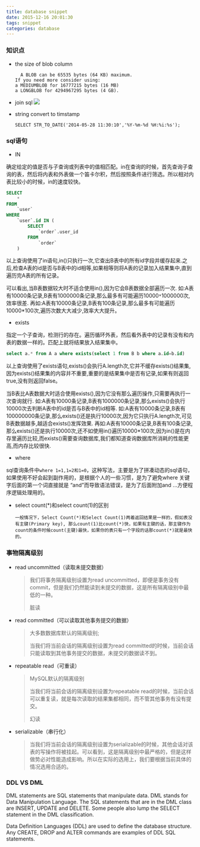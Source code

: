 ```yaml
---
title: database snippet
date: 2015-12-16 20:01:30
tags: snippet
categories: database
---
```


### 知识点

- the size of blob column

  ```
    A BLOB can be 65535 bytes (64 KB) maximum.
  If you need more consider using:
  a MEDIUMBLOB for 16777215 bytes (16 MB)
  a LONGBLOB for 4294967295 bytes (4 GB).
  ```

- join sql
  ![](https://i.stack.imgur.com/VQ5XP.png)

- string convert to timstamp

  `SELECT STR_TO_DATE('2014-05-28 11:30:10','%Y-%m-%d %H:%i:%s');`

### sql语句

- IN

确定给定的值是否与子查询或列表中的值相匹配。in在查询的时候，首先查询子查询的表，然后将内表和外表做一个笛卡尔积，然后按照条件进行筛选。所以相对内表比较小的时候，in的速度较快。 

```sql
SELECT
    *
FROM
    `user`
WHERE
    `user`.id IN (
        SELECT
            `order`.user_id
        FROM
            `order`
    )
```

以上查询使用了in语句,in()只执行一次,它查出B表中的所有id字段并缓存起来.之后,检查A表的id是否与B表中的id相等,如果相等则将A表的记录加入结果集中,直到遍历完A表的所有记录。

可以看出,当B表数据较大时不适合使用in(),因为它会B表数据全部遍历一次. 如:A表有10000条记录,B表有1000000条记录,那么最多有可能遍历10000`*`1000000次,效率很差. 再如:A表有10000条记录,B表有100条记录,那么最多有可能遍历10000*100次,遍历次数大大减少,效率大大提升。

- exists

指定一个子查询，检测行的存在。遍历循环外表，然后看外表中的记录有没有和内表的数据一样的。匹配上就将结果放入结果集中。 

```sql
select a.* from A a where exists(select 1 from B b where a.id=b.id)
```

以上查询使用了exists语句,exists()会执行A.length次,它并不缓存exists()结果集,因为exists()结果集的内容并不重要,重要的是结果集中是否有记录,如果有则返回true,没有则返回false。

当B表比A表数据大时适合使用exists(),因为它没有那么遍历操作,只需要再执行一次查询就行. 如:A表有10000条记录,B表有1000000条记录,那么exists()会执行10000次去判断A表中的id是否与B表中的id相等. 如:A表有10000条记录,B表有100000000条记录,那么exists()还是执行10000次,因为它只执行A.length次,可见B表数据越多,越适合exists()发挥效果. 再如:A表有10000条记录,B表有100条记录,那么exists()还是执行10000次,还不如使用in()遍历10000*100次,因为in()是在内存里遍历比较,而exists()需要查询数据库,我们都知道查询数据库所消耗的性能更高,而内存比较很快. 

- where

sql查询条件中`where 1=1,1=2和1=0`，这种写法，主要是为了拼凑动态的sql语句，如果使用不好会起到副作用的，是根据个人的一些习惯，是为了避免where 关键字后面的第一个词直接就是 “and”而导致语法错误，是为了后面附加and ...方便程序逻辑处理用的。 

- select count(*)和select count(1)的区别

  ```
  一般情况下，Select Count(*)和Select Count(1)两着返回结果是一样的，假如表没有主键(Primary key), 那么count(1)比count(*)快，如果有主键的话，那主键作为count的条件时候count(主键)最快，如果你的表只有一个字段的话那count(*)就是最快的。
  ```

### 事物隔离级别

- read uncommitted（读取未提交数据）

  > 我们将事务隔离级别设置为read uncommitted，即便是事务没有commit，但是我们仍然能读到未提交的数据，这是所有隔离级别中最低的一种。
  >
  > 脏读

- read committed（可以读取其他事务提交的数据）

  > 大多数数据库默认的隔离级别;
  >
  > 当我们将当前会话的隔离级别设置为read committed的时候，当前会话只能读取到其他事务提交的数据，未提交的数据读不到。

- repeatable read（可重读）

  > MySQL默认的隔离级别
  >
  > 当我们将当前会话的隔离级别设置为repeatable read的时候，当前会话可以重复读，就是每次读取的结果集都相同，而不管其他事务有没有提交。
  >
  > 幻读

- serializable（串行化）

  > 当我们将当前会话的隔离级别设置为serializable的时候，其他会话对该表的写操作将被挂起。可以看到，这是隔离级别中最严格的，但是这样做势必对性能造成影响。所以在实际的选用上，我们要根据当前具体的情况选用合适的。

### DDL VS DML

DML statements are SQL statements that manipulate data. DML stands for Data Manipulation Language. The SQL statements that are in the DML class are INSERT, UPDATE and DELETE. Some people also lump the SELECT statement in the DML classification.

Data Definition Languages (DDL) are used to define the database structure. Any CREATE, DROP and ALTER commands are examples of DDL SQL statements.